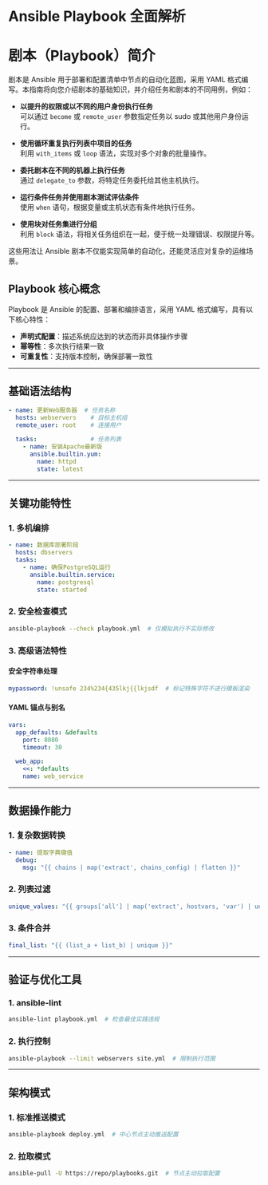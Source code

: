 # Ansible Playbook 全面解析
# 剧本（Playbook）简介

剧本是 Ansible 用于部署和配置清单中节点的自动化蓝图，采用 YAML 格式编写。本指南将向您介绍剧本的基础知识，并介绍任务和剧本的不同用例，例如：

- **以提升的权限或以不同的用户身份执行任务**  
  可以通过 `become` 或 `remote_user` 参数指定任务以 sudo 或其他用户身份运行。

- **使用循环重复执行列表中项目的任务**  
  利用 `with_items` 或 `loop` 语法，实现对多个对象的批量操作。

- **委托剧本在不同的机器上执行任务**  
  通过 `delegate_to` 参数，将特定任务委托给其他主机执行。

- **运行条件任务并使用剧本测试评估条件**  
  使用 `when` 语句，根据变量或主机状态有条件地执行任务。

- **使用块对任务集进行分组**  
  利用 `block` 语法，将相关任务组织在一起，便于统一处理错误、权限提升等。

这些用法让 Ansible 剧本不仅能实现简单的自动化，还能灵活应对复杂的运维场景。



## Playbook 核心概念

Playbook 是 Ansible 的配置、部署和编排语言，采用 YAML 格式编写，具有以下核心特性：

- **声明式配置**：描述系统应达到的状态而非具体操作步骤
- **幂等性**：多次执行结果一致
- **可重复性**：支持版本控制，确保部署一致性

---

## 基础语法结构

```yaml
- name: 更新Web服务器  # 任务名称
  hosts: webservers    # 目标主机组
  remote_user: root    # 连接用户

  tasks:               # 任务列表
    - name: 安装Apache最新版
      ansible.builtin.yum:
        name: httpd
        state: latest
```

---

## 关键功能特性

### 1. 多机编排

```yaml
- name: 数据库部署阶段
  hosts: dbservers
  tasks:
    - name: 确保PostgreSQL运行
      ansible.builtin.service:
        name: postgresql
        state: started
```

### 2. 安全检查模式

```bash
ansible-playbook --check playbook.yml  # 仅模拟执行不实际修改
```

### 3. 高级语法特性

#### 安全字符串处理

```yaml
mypassword: !unsafe 234%234{435lkj{{lkjsdf  # 标记特殊字符不进行模板渲染
```

#### YAML 锚点与别名

```yaml
vars:
  app_defaults: &defaults
    port: 8080
    timeout: 30

  web_app:
    <<: *defaults
    name: web_service
```

---

## 数据操作能力

### 1. 复杂数据转换

```yaml
- name: 提取字典键值
  debug:
    msg: "{{ chains | map('extract', chains_config) | flatten }}"
```

### 2. 列表过滤

```yaml
unique_values: "{{ groups['all'] | map('extract', hostvars, 'var') | unique }}"
```

### 3. 条件合并

```yaml
final_list: "{{ (list_a + list_b) | unique }}"
```

---

## 验证与优化工具

### 1. ansible-lint

```bash
ansible-lint playbook.yml  # 检查最佳实践违规
```

### 2. 执行控制

```bash
ansible-playbook --limit webservers site.yml  # 限制执行范围
```

---

## 架构模式

### 1. 标准推送模式

```bash
ansible-playbook deploy.yml  # 中心节点主动推送配置
```

### 2. 拉取模式

```bash
ansible-pull -U https://repo/playbooks.git  # 节点主动拉取配置
```
```